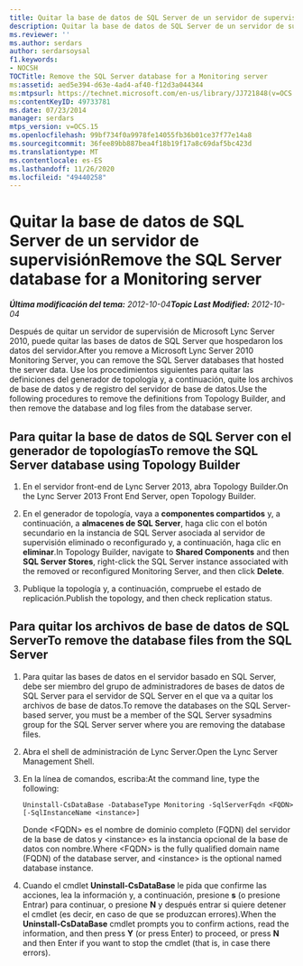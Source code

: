 ```yaml
---
title: Quitar la base de datos de SQL Server de un servidor de supervisión
description: Quitar la base de datos de SQL Server de un servidor de supervisión.
ms.reviewer: ''
ms.author: serdars
author: serdarsoysal
f1.keywords:
- NOCSH
TOCTitle: Remove the SQL Server database for a Monitoring server
ms:assetid: aed5e394-d63e-4ad4-af40-f12d3a044344
ms:mtpsurl: https://technet.microsoft.com/en-us/library/JJ721848(v=OCS.15)
ms:contentKeyID: 49733781
ms.date: 07/23/2014
manager: serdars
mtps_version: v=OCS.15
ms.openlocfilehash: 99bf734f0a9978fe14055fb36b01ce37f77e14a8
ms.sourcegitcommit: 36fee89bb887bea4f18b19f17a8c69daf5bc423d
ms.translationtype: MT
ms.contentlocale: es-ES
ms.lasthandoff: 11/26/2020
ms.locfileid: "49440258"
---
```

# <a name="remove-the-sql-server-database-for-a-monitoring-server"></a><span data-ttu-id="7a5ab-103">Quitar la base de datos de SQL Server de un servidor de supervisión</span><span class="sxs-lookup"><span data-stu-id="7a5ab-103">Remove the SQL Server database for a Monitoring server</span></span>

<div data-xmlns="http://www.w3.org/1999/xhtml">

<div class="topic" data-xmlns="http://www.w3.org/1999/xhtml" data-msxsl="urn:schemas-microsoft-com:xslt" data-cs="https://msdn.microsoft.com/">

<div data-asp="https://msdn2.microsoft.com/asp">



</div>

<div id="mainSection">

<div id="mainBody"><span data-ttu-id="7a5ab-104">

<span> </span></span><span class="sxs-lookup"><span data-stu-id="7a5ab-104">

<span> </span></span></span>

<span data-ttu-id="7a5ab-105">_**Última modificación del tema:** 2012-10-04_</span><span class="sxs-lookup"><span data-stu-id="7a5ab-105">_**Topic Last Modified:** 2012-10-04_</span></span>

<span data-ttu-id="7a5ab-106">Después de quitar un servidor de supervisión de Microsoft Lync Server 2010, puede quitar las bases de datos de SQL Server que hospedaron los datos del servidor.</span><span class="sxs-lookup"><span data-stu-id="7a5ab-106">After you remove a Microsoft Lync Server 2010 Monitoring Server, you can remove the SQL Server databases that hosted the server data.</span></span> <span data-ttu-id="7a5ab-107">Use los procedimientos siguientes para quitar las definiciones del generador de topología y, a continuación, quite los archivos de base de datos y de registro del servidor de base de datos.</span><span class="sxs-lookup"><span data-stu-id="7a5ab-107">Use the following procedures to remove the definitions from Topology Builder, and then remove the database and log files from the database server.</span></span>

<div>

## <a name="to-remove-the-sql-server-database-using-topology-builder"></a><span data-ttu-id="7a5ab-108">Para quitar la base de datos de SQL Server con el generador de topologías</span><span class="sxs-lookup"><span data-stu-id="7a5ab-108">To remove the SQL Server database using Topology Builder</span></span>

1.  <span data-ttu-id="7a5ab-109">En el servidor front-end de Lync Server 2013, abra Topology Builder.</span><span class="sxs-lookup"><span data-stu-id="7a5ab-109">On the Lync Server 2013 Front End Server, open Topology Builder.</span></span>

2.  <span data-ttu-id="7a5ab-110">En el generador de topología, vaya a **componentes compartidos** y, a continuación, a **almacenes de SQL Server**, haga clic con el botón secundario en la instancia de SQL Server asociada al servidor de supervisión eliminado o reconfigurado y, a continuación, haga clic en **eliminar**.</span><span class="sxs-lookup"><span data-stu-id="7a5ab-110">In Topology Builder, navigate to **Shared Components** and then **SQL Server Stores**, right-click the SQL Server instance associated with the removed or reconfigured Monitoring Server, and then click **Delete**.</span></span>

3.  <span data-ttu-id="7a5ab-111">Publique la topología y, a continuación, compruebe el estado de replicación.</span><span class="sxs-lookup"><span data-stu-id="7a5ab-111">Publish the topology, and then check replication status.</span></span>

</div>

<div>

## <a name="to-remove-the-database-files-from-the-sql-server"></a><span data-ttu-id="7a5ab-112">Para quitar los archivos de base de datos de SQL Server</span><span class="sxs-lookup"><span data-stu-id="7a5ab-112">To remove the database files from the SQL Server</span></span>

1.  <span data-ttu-id="7a5ab-113">Para quitar las bases de datos en el servidor basado en SQL Server, debe ser miembro del grupo de administradores de bases de datos de SQL Server para el servidor de SQL Server en el que va a quitar los archivos de base de datos.</span><span class="sxs-lookup"><span data-stu-id="7a5ab-113">To remove the databases on the SQL Server-based server, you must be a member of the SQL Server sysadmins group for the SQL Server server where you are removing the database files.</span></span>

2.  <span data-ttu-id="7a5ab-114">Abra el shell de administración de Lync Server.</span><span class="sxs-lookup"><span data-stu-id="7a5ab-114">Open the Lync Server Management Shell.</span></span>

3.  <span data-ttu-id="7a5ab-115">En la línea de comandos, escriba:</span><span class="sxs-lookup"><span data-stu-id="7a5ab-115">At the command line, type the following:</span></span>
    
        Uninstall-CsDataBase -DatabaseType Monitoring -SqlServerFqdn <FQDN> [-SqlInstanceName <instance>]
    
    <span data-ttu-id="7a5ab-116">Donde \<FQDN\> es el nombre de dominio completo (FQDN) del servidor de la base de datos y \<instance\> es la instancia opcional de la base de datos con nombre.</span><span class="sxs-lookup"><span data-stu-id="7a5ab-116">Where \<FQDN\> is the fully qualified domain name (FQDN) of the database server, and \<instance\> is the optional named database instance.</span></span>

4.  <span data-ttu-id="7a5ab-117">Cuando el cmdlet **Uninstall-CsDataBase** le pida que confirme las acciones, lea la información y, a continuación, presione **s** (o presione Entrar) para continuar, o presione **N** y después entrar si quiere detener el cmdlet (es decir, en caso de que se produzcan errores).</span><span class="sxs-lookup"><span data-stu-id="7a5ab-117">When the **Uninstall-CsDataBase** cmdlet prompts you to confirm actions, read the information, and then press **Y** (or press Enter) to proceed, or press **N** and then Enter if you want to stop the cmdlet (that is, in case there errors).</span></span>

<span data-ttu-id="7a5ab-118"></div>

</div>

<span> </span>

</div>

</div>

</span><span class="sxs-lookup"><span data-stu-id="7a5ab-118"></div>

</div>

<span> </span>

</div>

</div>

</span></span></div>


